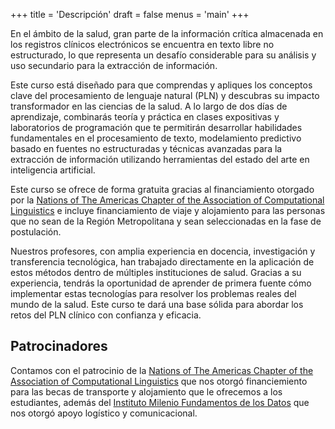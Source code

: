 +++
title = 'Descripción'
draft = false
menus = 'main'
+++

En el ámbito de la salud, gran parte de la información crítica almacenada en los registros clínicos electrónicos se encuentra en texto libre no estructurado, lo que representa un desafío considerable para su análisis y uso secundario para la extracción de información.

Este curso está diseñado para que comprendas y apliques los conceptos clave del procesamiento de lenguaje natural (PLN) y descubras su impacto transformador en las ciencias de la salud. A lo largo de dos días de aprendizaje, combinarás teoría y práctica en clases expositivas y laboratorios de programación que te permitirán desarrollar habilidades fundamentales en el procesamiento de texto, modelamiento predictivo basado en fuentes no estructuradas y técnicas avanzadas para la extracción de información utilizando herramientas del estado del arte en inteligencia artificial.

Este curso se ofrece de forma gratuita gracias al financiamiento otorgado por la [Nations of The Americas Chapter of the Association of Computational Linguistics](https://naacl.org) e incluye financiamiento de viaje y alojamiento para las personas que no sean de la Región Metropolitana y sean seleccionadas en la fase de postulación.

Nuestros profesores, con amplia experiencia en docencia, investigación y transferencia tecnológica, han trabajado directamente en la aplicación de estos métodos dentro de múltiples instituciones de salud. Gracias a su experiencia, tendrás la oportunidad de aprender de primera fuente cómo implementar estas tecnologías para resolver los problemas reales del mundo de la salud. Este curso te dará una base sólida para abordar los retos del PLN clínico con confianza y eficacia.

## Patrocinadores

Contamos con el patrocinio de la [Nations of The Americas Chapter of the Association of Computational Linguistics](https://naacl.org) que nos otorgó financiemiento para las becas de transporte y alojamiento que le ofrecemos a los estudiantes, además del [Instituto Milenio Fundamentos de los Datos](https://imfd.cl) que nos otorgó apoyo logístico y comunicacional.